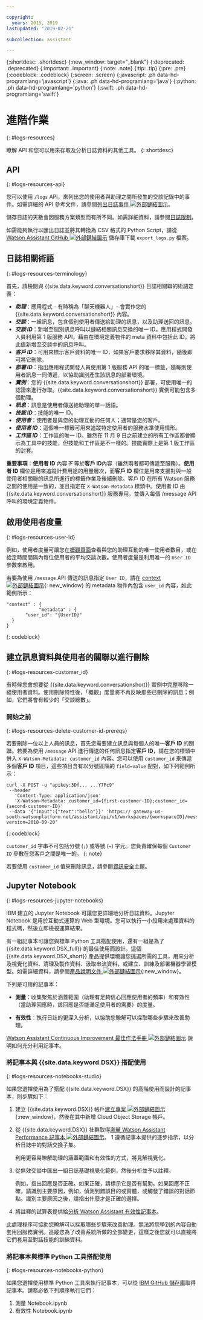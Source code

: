 ```yaml
---

copyright:
  years: 2015, 2019
lastupdated: "2019-02-21"

subcollection: assistant

---
```


{:shortdesc: .shortdesc}
{:new_window: target="_blank"}
{:deprecated: .deprecated}
{:important: .important}
{:note: .note}
{:tip: .tip}
{:pre: .pre}
{:codeblock: .codeblock}
{:screen: .screen}
{:javascript: .ph data-hd-programlang='javascript'}
{:java: .ph data-hd-programlang='java'}
{:python: .ph data-hd-programlang='python'}
{:swift: .ph data-hd-programlang='swift'}

# 進階作業
{: #logs-resources}

瞭解 API 和您可以用來存取及分析日誌資料的其他工具。
{: shortdesc}

## API
{: #logs-resources-api}

您可以使用 `/logs` API，來列出您的使用者與助理之間所發生的交談記錄中的事件。如需詳細的 API 參考文件，請參閱[列出日誌事件 ![外部鏈結圖示](../../icons/launch-glyph.svg "外部鏈結圖示")](https://cloud.ibm.com/apidocs/assistant#list-log-events-in-a-workspace)。

儲存日誌的天數會因服務方案類型而有所不同。如需詳細資料，請參閱[日誌限制](/docs/services/assistant?topic=assistant-logs#logs-limits)。

如需能夠執行以匯出日誌並將其轉換為 CSV 格式的 Python Script，請從 [Watson Assistant GitHub ![外部鏈結圖示](../../icons/launch-glyph.svg "外部鏈結圖示")](https://github.com/watson-developer-cloud/community/blob/master/watson-assistant/export_logs.py) 儲存庫下載 `export_logs.py` 檔案。

## 日誌相關術語
{: #logs-resources-terminology}

首先，請檢閱與 {{site.data.keyword.conversationshort}} 日誌相關聯的術語定義：

- ***助理***：應用程式 - 有時稱為「聊天機器人」- 會實作您的 {{site.data.keyword.conversationshort}} 內容。
- ***交談***：一組訊息，包含個別使用者傳送給助理的訊息，以及助理送回的訊息。
- ***交談 ID***：新增至個別訊息呼叫以鏈結相關訊息交換的唯一 ID。應用程式開發人員利用第 1 版服務 API，藉由在環境定義物件的 meta 資料中包括此 ID，將此值新增至交談中的訊息呼叫。
- ***客戶 ID***：可用來標示客戶資料的唯一 ID，如果客戶要求移除其資料，隨後即可將它刪除。
- ***部署 ID***：指出應用程式開發人員使用第 1 版服務 API 的唯一標籤，隨每則使用者訊息一同傳遞，以協助識別產生該訊息的部署環境。
- ***實例***：您的 {{site.data.keyword.conversationshort}} 部署，可使用唯一的認證來進行存取。{{site.data.keyword.conversationshort}} 實例可能包含多個助理。
- ***訊息***：訊息是使用者傳送給助理的單一話語。
- ***技能 ID***：技能的唯一 ID。
- ***使用者***：使用者是與您的助理互動的任何人；通常是您的客戶。
- ***使用者 ID***：這個唯一標籤可用來追蹤特定使用者的服務水準使用情形。
- ***工作區 ID***：工作區的唯一 ID。雖然在 11 月 9 日之前建立的所有工作區都會顯示為工具中的技能，但技能和工作區是不一樣的。技能實際上是第 1 版工作區的封套。

**重要事項**：**使用者 ID** 內容*不* 等於**客戶 ID**內容（雖然兩者都可傳遞至服務）。**使用者 ID** 欄位是用來追蹤計費用途的用量層次，而**客戶 ID** 欄位是用來支援對與一般使用者相關聯的訊息所進行的標籤作業及後續刪除。客戶 ID 在所有 Watson 服務之間的使用是一致的，並且指定在 `X-Watson-Metadata` 標頭中。使用者 ID 由 {{site.data.keyword.conversationshort}} 服務專用，並傳入每個 /message API 呼叫的環境定義物件。

## 啟用使用者度量
{: #logs-resources-user-id}

例如，使用者度量可讓您在[概觀頁面](/docs/services/assistant?topic=assistant-logs-overview)查看與您的助理互動的唯一使用者數目，或在給定時間間隔內每位使用者的平均交談次數。使用者度量是利用唯一的 `User ID` 參數來啟用。

若要為使用 `/message` API 傳送的訊息指定 `User ID`，請在 [context ![外部鏈結圖示](../../icons/launch-glyph.svg "外部鏈結圖示")](https://cloud.ibm.com/apidocs/assistant?curl=#get-response-to-user-input){: new_window} 的 metadata 物件內包含 `user_id` 內容，如此範例所示：

```
"context" : {
            "metadata" : {
       "user_id": "{UserID}"
  }
}
```
{: codeblock}

## 建立訊息資料與使用者的關聯以進行刪除
{: #logs-resources-customer_id}

有時候您會想要從 {{site.data.keyword.conversationshort}} 實例中完整移除一組使用者資料。使用刪除特性後，「概觀」度量將不再反映那些已刪除的訊息；例如，它們將會有較少的「交談總數」。

### 開始之前
{: #logs-resources-delete-customer-id-prereqs}

若要刪除一位以上人員的訊息，首先您需要建立訊息與每個人的唯一**客戶 ID** 的關聯。若要為使用 `/message` API 進行傳送的任何訊息指定**客戶 ID**，請在您的標頭中併入 `X-Watson-Metadata: customer_id` 內容。您可以使用 `customer_id` 來傳遞多個**客戶 ID** 項目，這些項目含有以分號區隔的 `field=value` 配對，如下列範例所示：

```
curl -X POST -u "apikey:3Df... ...Y7Pc9"
 --header
   'Content-Type: application/json'
   'X-Watson-Metadata: customer_id={first-customer-ID};customer_id={second-customer-ID}'
 --data '{"input":{"text":"hello"}}' 'https:// gateway-us-south.watsonplatform.net/assistant/api/v1/workspaces/{workspaceID}/message?version=2018-09-20'
```
{: codeblock}

`customer_id` 字串不可包括分號 (`;`) 或等號 (`=`) 字元。您負責確保每個 `Customer ID` 參數在您客戶之間是唯一的。
{: note}

若要使用 `customer_id` 值來刪除訊息，請參閱[資訊安全](/docs/services/assistant?topic=assistant-information-security#information-security-gdpr-wa)主題。

## Jupyter Notebook
{: #logs-resources-jupyter-notebooks}

IBM 建立的 Jupyter Notebook 可讓您更詳細地分析日誌資料。Jupyter Notebook 是用於互動式運算的 Web 型環境。您可以執行一小段用來處理資料的程式碼，然後立即檢視運算結果。

有一組記事本可讓您與標準 Python 工具搭配使用，還有一組是為了 {{site.data.keyword.DSX_full}} 的最佳使用而設計。這個 {{site.data.keyword.DSX_short}} 產品提供環境讓您挑選所需的工具，用來分析及視覺化資料、清理及製作資料、汲取串流資料，或建立、訓練及部署機器學習模型。如需詳細資料，請參閱[產品說明文件 ![外部鏈結圖示](../../icons/launch-glyph.svg "外部鏈結圖示")](https://dataplatform.cloud.ibm.com/docs/content/getting-started/welcome-main.html){:new_window}。

下列是可用的記事本：

- **測量**：收集聚焦於涵蓋範圍（助理有足夠信心回應使用者的頻率）和有效性（當助理回應時，該回應是否能滿足使用者的需要）的度量。

- **有效性**：執行日誌的更深入分析，以協助您瞭解可以採取哪些步驟來改善助理。

[Watson Assistant Continuous Improvement 最佳作法手冊 ![外部鏈結圖示](../../icons/launch-glyph.svg "外部鏈結圖示")](https://www.ibm.com/common/ssi/cgi-bin/ssialias?htmlfid=54022554USEN&) 說明如何充分利用記事本。

### 將記事本與 {{site.data.keyword.DSX}} 搭配使用
{: #logs-resources-notebooks-studio}

如果您選擇使用為了搭配 {{site.data.keyword.DSX}} 的高階使用而設計的記事本，則步驟如下：

1.  建立 {{site.data.keyword.DSX}} 帳戶[建立專案 ![外部鏈結圖示](../../icons/launch-glyph.svg "外部鏈結圖示")](https://dataplatform.cloud.ibm.com/docs/content/getting-started/projects.html?context=analytics){:new_window}，然後在其中新增 Cloud Object Storage 帳戶。
1.  從 {{site.data.keyword.DSX}} 社群取得[測量 Watson Assistant Performance 記事本 ![外部鏈結圖示](../../icons/launch-glyph.svg "外部鏈結圖示")]( https://dataplatform.cloud.ibm.com/exchange/public/entry/view/133dfc4cd1480bbe4eaa78d3f635e568)。
1   遵循記事本提供的逐步指示，以分析日誌中的對話交換子集。

    利用更容易瞭解助理的涵蓋範圍和有效性的方式，將見解視覺化。
1.  從無效交談中匯出一組日誌基礎視覺化範例，然後分析並予以註釋。

    例如，指出回應是否正確。如果正確，請標示它是否有幫助。如果回應不正確，請識別主要原因，例如，偵測到錯誤目的或實體，或觸發了錯誤的對話節點。識別主要原因之後，請指出什麼才是正確的選擇。
1.  將註釋的試算表提供給[分析 Watson Assistant 有效性記事本](https://dataplatform.cloud.ibm.com/exchange/public/entry/view/133dfc4cd1480bbe4eaa78d3f636921c)。

此處理程序可協助您瞭解可以採取哪些步驟來改善助理。無法將您學到的內容自動套用回服務實例。追蹤您為了改善系統所做的全部變更，這樣之後您就可以直接將它們套用至對話技能的訓練資料。

### 將記事本與標準 Python 工具搭配使用
{: #logs-resources-notebooks-python}

如果您選擇使用標準 Python 工具來執行記事本，可以從 [IBM GitHub 儲存庫](https://github.com/watson-developer-cloud/assistant-improve-recommendations-notebook/tree/master/notebook)取得記事本。請務必依下列順序執行它們：

1.  測量 Notebook.ipynb
1.  有效性 Notebook.ipynb
